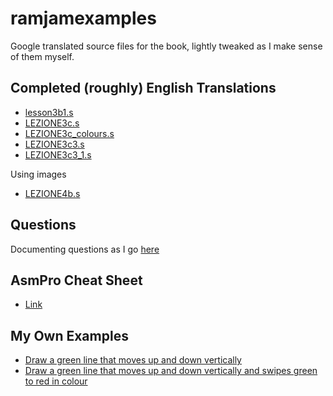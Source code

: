 # ramjamexamples

Google translated source files for the book, lightly tweaked as I make sense of them myself.

## Completed (roughly) English Translations

* [lesson3b1.s](https://github.com/matthewdeaves/ramjamexamples/blob/main/SORGENTI/lesson3b1.s)
* [LEZIONE3c.s](https://github.com/matthewdeaves/ramjamexamples/blob/main/SORGENTI/LEZIONE3c.s)
* [LEZIONE3c_colours.s](https://github.com/matthewdeaves/ramjamexamples/blob/main/SORGENTI/LEZIONE3c_colours.s)
* [LEZIONE3c3.s](https://github.com/matthewdeaves/ramjamexamples/blob/main/SORGENTI/LEZIONE3c3.s)
* [LEZIONE3c3_1.s](https://github.com/matthewdeaves/ramjamexamples/blob/main/SORGENTI/LEZIONE3c3_1.s)

Using images

* [LEZIONE4b.s](https://github.com/matthewdeaves/ramjamexamples/blob/main/SORGENTI2/LEZIONE4b.s)

## Questions 

Documenting questions as I go [here](https://github.com/matthewdeaves/ramjamexamples/blob/main/questions.md)

## AsmPro Cheat Sheet

* [Link](https://github.com/matthewdeaves/ramjamexamples/blob/main/command%20cheat%20sheet.md)

## My Own Examples

* [Draw a green line that moves up and down vertically](https://github.com/matthewdeaves/ramjamexamples/blob/main/myexamples/magic_line.s)
* [Draw a green line that moves up and down vertically and swipes green to red in colour](https://github.com/matthewdeaves/ramjamexamples/blob/main/myexamples/magic_line_1.s)
